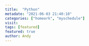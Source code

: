 ```yaml
---
title:  "Python"
metadate: "2021-06-03 21:40:10"
categories: ["homeork", "myschedule"]
visit:
tags: [featured]
featured: true
author: Andy
---
```

